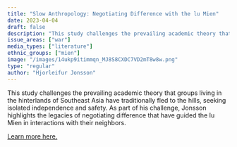 ```yaml
---
title: "Slow Anthropology: Negotiating Difference with the lu Mien"
date: 2023-04-04
draft: false
description: "This study challenges the prevailing academic theory that groups living in the hinterlands of Southeast Asia have traditionally fled to the hills, seeking isolated independence and safety. As part of his challenge, Jonsson highlights the legacies of negotiating difference that have guided the Iu Mien in interactions with their neighbors."
issue_areas: ["war"]
media_types: ["literature"]
ethnic_groups: ["mien"]
image: "/images/14ukp9itimmqn_MJ8S8CXDC7VD2mT8w8w.png"
type: "regular"
author: "Hjorleifur Jonsson"
---
```


This study challenges the prevailing academic theory that groups living in the hinterlands of Southeast Asia have traditionally fled to the hills, seeking isolated independence and safety. As part of his challenge, Jonsson highlights the legacies of negotiating difference that have guided the Iu Mien in interactions with their neighbors.

[Learn more here.](https://www.cornellpress.cornell.edu/book/9780877277644/slow-anthropology/#bookTabs=1)
